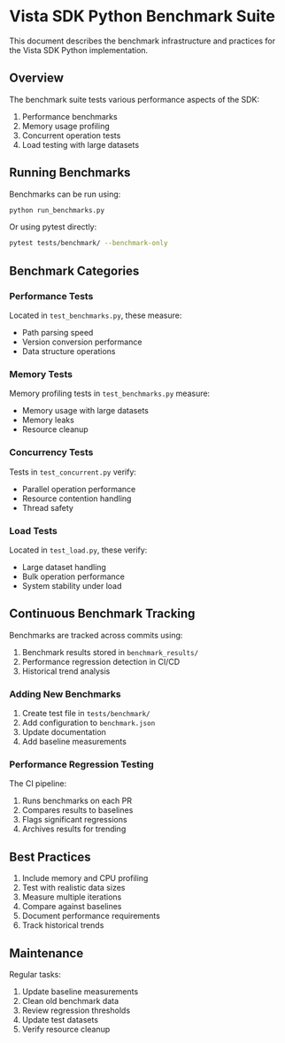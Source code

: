# Vista SDK Python Benchmark Suite

This document describes the benchmark infrastructure and practices for the Vista SDK Python implementation.

## Overview

The benchmark suite tests various performance aspects of the SDK:

1. Performance benchmarks
2. Memory usage profiling
3. Concurrent operation tests
4. Load testing with large datasets

## Running Benchmarks

Benchmarks can be run using:

```bash
python run_benchmarks.py
```

Or using pytest directly:

```bash
pytest tests/benchmark/ --benchmark-only
```

## Benchmark Categories

### Performance Tests

Located in `test_benchmarks.py`, these measure:
- Path parsing speed
- Version conversion performance
- Data structure operations

### Memory Tests

Memory profiling tests in `test_benchmarks.py` measure:
- Memory usage with large datasets
- Memory leaks
- Resource cleanup

### Concurrency Tests

Tests in `test_concurrent.py` verify:
- Parallel operation performance
- Resource contention handling
- Thread safety

### Load Tests

Located in `test_load.py`, these verify:
- Large dataset handling
- Bulk operation performance
- System stability under load

## Continuous Benchmark Tracking

Benchmarks are tracked across commits using:
1. Benchmark results stored in `benchmark_results/`
2. Performance regression detection in CI/CD
3. Historical trend analysis

### Adding New Benchmarks

1. Create test file in `tests/benchmark/`
2. Add configuration to `benchmark.json`
3. Update documentation
4. Add baseline measurements

### Performance Regression Testing

The CI pipeline:
1. Runs benchmarks on each PR
2. Compares results to baselines
3. Flags significant regressions
4. Archives results for trending

## Best Practices

1. Include memory and CPU profiling
2. Test with realistic data sizes
3. Measure multiple iterations
4. Compare against baselines
5. Document performance requirements
6. Track historical trends

## Maintenance

Regular tasks:
1. Update baseline measurements
2. Clean old benchmark data
3. Review regression thresholds
4. Update test datasets
5. Verify resource cleanup
